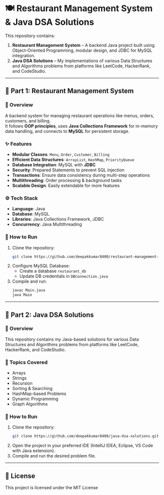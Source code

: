 # 🍽 Restaurant Management System & Java DSA Solutions

This repository contains:
1. **Restaurant Management System** – A backend Java project built using Object-Oriented Programming, modular design, and JDBC for MySQL integration.
2. **Java DSA Solutions** – My implementations of various Data Structures and Algorithms problems from platforms like LeetCode, HackerRank, and CodeStudio.

---

## 📌 Part 1: Restaurant Management System

### 📖 Overview
A backend system for managing restaurant operations like menus, orders, customers, and billing.  
It follows **OOP principles**, uses **Java Collections Framework** for in-memory data handling, and connects to **MySQL** for persistent storage.

### ✨ Features
- **Modular Classes**: `Menu`, `Order`, `Customer`, `Billing`
- **Efficient Data Structures**: `ArrayList`, `HashMap`, `PriorityQueue`
- **Database Integration**: MySQL with **JDBC**
- **Security**: Prepared Statements to prevent SQL injection
- **Transactions**: Ensure data consistency during multi-step operations
- **Multithreading**: Order processing & background tasks
- **Scalable Design**: Easily extendable for more features

### ⚙️ Tech Stack
- **Language**: Java
- **Database**: MySQL
- **Libraries**: Java Collections Framework, JDBC
- **Concurrency**: Java Multithreading

### 🚀 How to Run
1. Clone the repository:
   ```bash
   git clone https://github.com/deepakkumar8400/restaurant-management-system.git
   ```
2. Configure MySQL Database:
   - Create a database `restaurant_db`
   - Update DB credentials in `DBConnection.java`
3. Compile and run:
   ```bash
   javac Main.java
   java Main
   ```

---

## 📌 Part 2: Java DSA Solutions

### 📖 Overview
This repository contains my Java-based solutions for various Data Structures and Algorithms problems from platforms like LeetCode, HackerRank, and CodeStudio.

### 📂 Topics Covered
- Arrays
- Strings
- Recursion
- Sorting & Searching
- HashMap-based Problems
- Dynamic Programming
- Graph Algorithms

### 🚀 How to Run
1. Clone the repository:
   ```bash
   git clone https://github.com/deepakkumar8400/java-dsa-solutions.git
   ```
2. Open the project in your preferred IDE (IntelliJ IDEA, Eclipse, VS Code with Java extension).
3. Compile and run the desired problem file.

---

## 📜 License
This project is licensed under the MIT License 


